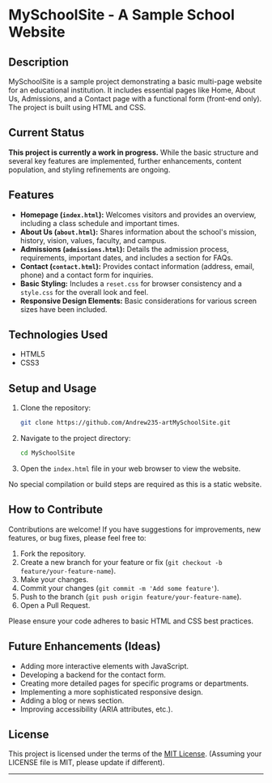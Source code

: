 # MySchoolSite - A Sample School Website

## Description

MySchoolSite is a sample project demonstrating a basic multi-page website for an educational institution. It includes essential pages like Home, About Us, Admissions, and a Contact page with a functional form (front-end only). The project is built using HTML and CSS.

## Current Status

**This project is currently a work in progress.** While the basic structure and several key features are implemented, further enhancements, content population, and styling refinements are ongoing.

## Features

*   **Homepage (`index.html`):** Welcomes visitors and provides an overview, including a class schedule and important times.
*   **About Us (`about.html`):** Shares information about the school's mission, history, vision, values, faculty, and campus.
*   **Admissions (`admissions.html`):** Details the admission process, requirements, important dates, and includes a section for FAQs.
*   **Contact (`contact.html`):** Provides contact information (address, email, phone) and a contact form for inquiries.
*   **Basic Styling:** Includes a `reset.css` for browser consistency and a `style.css` for the overall look and feel.
*   **Responsive Design Elements:** Basic considerations for various screen sizes have been included.

## Technologies Used

*   HTML5
*   CSS3

## Setup and Usage

1.  Clone the repository:
    ```bash
    git clone https://github.com/Andrew235-artMySchoolSite.git
    ```
2.  Navigate to the project directory:
    ```bash
    cd MySchoolSite
    ```
3.  Open the `index.html` file in your web browser to view the website.

No special compilation or build steps are required as this is a static website.

## How to Contribute

Contributions are welcome! If you have suggestions for improvements, new features, or bug fixes, please feel free to:

1.  Fork the repository.
2.  Create a new branch for your feature or fix (`git checkout -b feature/your-feature-name`).
3.  Make your changes.
4.  Commit your changes (`git commit -m 'Add some feature'`).
5.  Push to the branch (`git push origin feature/your-feature-name`).
6.  Open a Pull Request.

Please ensure your code adheres to basic HTML and CSS best practices.

## Future Enhancements (Ideas)

*   Adding more interactive elements with JavaScript.
*   Developing a backend for the contact form.
*   Creating more detailed pages for specific programs or departments.
*   Implementing a more sophisticated responsive design.
*   Adding a blog or news section.
*   Improving accessibility (ARIA attributes, etc.).

## License

This project is licensed under the terms of the [MIT License](LICENSE). (Assuming your LICENSE file is MIT, please update if different).

---

